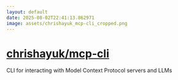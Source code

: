 ```yaml
---
layout: default
date: 2025-08-02T22:41:13.862971
image: assets/chrishayuk_mcp-cli_cropped.png
---
```


# [chrishayuk/mcp-cli](https://github.com/chrishayuk/mcp-cli)

CLI for interacting with Model Context Protocol servers and LLMs
